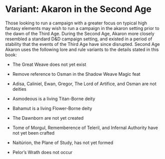 # Variant: Akaron in the Second Age

Those looking to run a campaign with a greater focus on typical high fantasy elements may wish to run a campaign in the akaron setting prior to the dawn of the Third Age. During the Second Age, Akaron more closely resembled a standard D&D campaign setting, and existed in a period of stability that the events of the Third Age have since disrupted. Second Age Akaron uses the following lore and rule variants to the details stated in this book:

- The Great Weave does not yet exist

- Remove reference to Osman in the Shadow Weave Magic feat

- Adisa, Caliniel, Ewan, Gregor, The Lord of Artifice, and Osman are not deities

- Asmodeous is a living Titan-Borne deity

- Bahamut is a living Flower-Borne deity

- The Dawnborn are not yet created

- Tome of Morgul, Rememberence of Teleril, and Infernal Authority have not yet been crafted

- Naitúrion, the Plane of Study, has not yet formed

- Pelor’s Wrath does not occur
